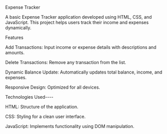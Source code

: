 Expense Tracker


A basic Expense Tracker application developed using HTML, CSS, and JavaScript. This project helps users track their income and expenses dynamically.

Features

Add Transactions: Input income or expense details with descriptions and amounts.

Delete Transactions: Remove any transaction from the list.

Dynamic Balance Update: Automatically updates total balance, income, and expenses.

Responsive Design: Optimized for all devices.
<br/>

Technologies Used----

HTML: Structure of the application.

CSS: Styling for a clean user interface.

JavaScript: Implements functionality using DOM manipulation.
